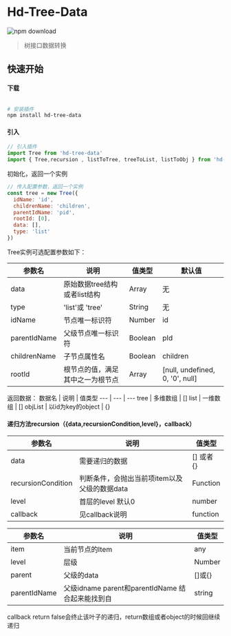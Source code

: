# Hd-Tree-Data

![npm download](https://img.shields.io/npm/dt/hd-tree-data)

> 树接口数据转换

## 快速开始

#### 下载
``` bash

# 安装插件
npm install hd-tree-data
```

#### 引入
```js
// 引入插件
import Tree from 'hd-tree-data'
import { Tree,recursion , listToTree, treeToList, listToObj } from 'hd-tree-data'
```


初始化，返回一个实例
```js
// 传入配置参数，返回一个实例
const tree = new Tree({
  idName: 'id',
  childrenName: 'children',
  parentIdName: 'pid',
  rootId: [0],
  data: [],
  type: 'list'
})
```

Tree实例可选配置参数如下：

参数名 | 说明 | 值类型 | 默认值
--- | --- | --- | ---
data | 原始数据tree结构或者list结构 | Array | 无
type | 'list'或 'tree' | String | 无
idName | 节点唯一标识符 | Number | id
parentIdName | 父级节点唯一标识符 | Boolean | pId
childrenName | 子节点属性名 | Boolean | children
rootId | 根节点的值，满足其中之一为根节点 | Array | [null, undefined, 0, '0', null]


返回数据：
数据名 | 说明 | 值类型
--- | --- | ---
tree | 多维数组 | []
list | 一维数组 | []
objList | 以id为key的object | {}

#### 递归方法recursion（{data,recursionCondition,level}，callback）

参数名 | 说明 | 值类型
--- | --- | ---
data | 需要递归的数据 | [] 或者 {}
recursionCondition | 判断条件，会抛出当前项item以及父级的数据data | Function
level | 首层的level 默认0 | number
callback| 见callback说明 | function

参数名 | 说明 | 值类型
--- | --- | ---
item | 当前节点的Item | any
level | 层级 | Number
parent | 父级的data | []或{}
parentIdName| 父级idname parent和parentIdName 结合起来能找到自 | string

callback return false会终止该叶子的递归，return数组或者object的时候回继续递归
